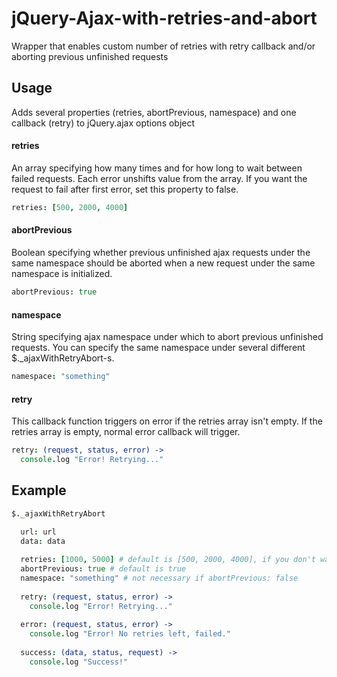 # jQuery-Ajax-with-retries-and-abort
Wrapper that enables custom number of retries with retry callback and/or aborting previous unfinished requests


## Usage
Adds several properties (retries, abortPrevious, namespace) and one callback (retry) to jQuery.ajax options object

#### retries
An array specifying how many times and for how long to wait between failed requests. Each error unshifts value from the array.
If you want the request to fail after first error, set this property to false.
```coffeescript
retries: [500, 2000, 4000]
```

#### abortPrevious
Boolean specifying whether previous unfinished ajax requests under the same namespace should be aborted when a new request under the same namespace is initialized.
```coffeescript
abortPrevious: true
```
#### namespace
String specifying ajax namespace under which to abort previous unfinished requests. You can specify the same namespace under several different $._ajaxWithRetryAbort-s.
```coffeescript
namespace: "something"
```

#### retry
This callback function triggers on error if the retries array isn't empty. If the retries array is empty, normal error callback will trigger.
```coffeescript
retry: (request, status, error) ->
  console.log "Error! Retrying..."
```


## Example

```coffeescript
$._ajaxWithRetryAbort

  url: url
  data: data
  
  retries: [1000, 5000] # default is [500, 2000, 4000], if you don't want retries then false
  abortPrevious: true # default is true
  namespace: "something" # not necessary if abortPrevious: false
  
  retry: (request, status, error) ->
    console.log "Error! Retrying..."
  
  error: (request, status, error) ->
    console.log "Error! No retries left, failed."
  
  success: (data, status, request) ->
    console.log "Success!"
```
